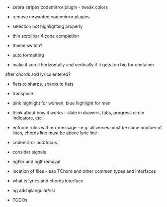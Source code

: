 * zebra stripes codemirror plugin - tweak colors
* remove unwanted codemirror plugins
* selection not highlighting properly

* thin scrollbar 4 code completion
* theme switch?

* auto formatting
* make it scroll horizontally and vertically if it gets too big for container

after chords and lyrics entered?
* flats to sharps, sharps to flats
* transpose
* pink highlight for women, blue highlight for men

* think about how it works - slide in drawers, tabs, progress circle indicators, etc
* enforce rules with err message - e.g. all verses must be same number of lines, chords line must be above lyric line

* codemirror autofocus
* consider signals
* ngFor and ngIf removal
* location of files - esp TChord and other common types and interfaces
* what is lyrics and chords interface
* ng add @angular/ssr

* TODOs
